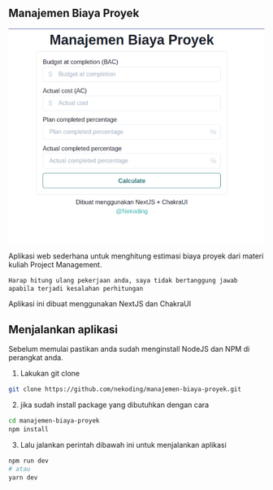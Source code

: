 ## Manajemen Biaya Proyek

![img.png](img.png)

Aplikasi web sederhana untuk menghitung estimasi biaya proyek dari materi kuliah Project Management.
```
Harap hitung ulang pekerjaan anda, saya tidak bertanggung jawab apabila terjadi kesalahan perhitungan
```

Aplikasi ini dibuat menggunakan NextJS dan ChakraUI

## Menjalankan aplikasi

Sebelum memulai pastikan anda sudah menginstall NodeJS dan NPM di perangkat anda.

1. Lakukan git clone 

```bash
git clone https://github.com/nekoding/manajemen-biaya-proyek.git
```

2. jika sudah install package yang dibutuhkan dengan cara

```bash
cd manajemen-biaya-proyek
npm install
```

3. Lalu jalankan perintah dibawah ini untuk menjalankan aplikasi

```bash
npm run dev
# atau
yarn dev
```

